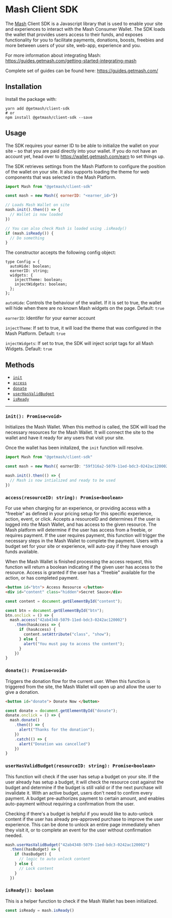 # Mash Client SDK

The [Mash](https://getmash.com) Client SDK is a Javascript library that is used to enable your site and experiences to interact with the Mash Consumer Wallet. The SDK loads the wallet that provides users access to their funds, and exposes functionality for you to facilitate payments, donations, boosts, freebies and more between users of your site, web-app, experience and you.

For more information about integrating Mash: https://guides.getmash.com/getting-started-integrating-mash

Complete set of guides can be found here: https://guides.getmash.com/

## Installation

Install the package with:

```shell
yarn add @getmash/client-sdk
# or 
npm install @getmash/client-sdk --save
```

## Usage

The SDK requires your earner ID to be able to initialize the wallet on your site – so that you are paid directly into your wallet. If you do not have an account yet, head over to https://wallet.getmash.com/earn to set things up. 

The SDK retrieves settings from the Mash Platform to configure the position of the wallet on your site. It also supports loading the theme for web components that was selected in the Mash Platform.

```javascript
import Mash from "@getmash/client-sdk"

const mash = new Mash({ earnerID: "<earner_id>"})

// Loads Mash Wallet on site
mash.init().then(() => {
  // Wallet is now loaded
})

// You can also check Mash is loaded using .isReady()
if (mash.isReady()) {
  // Do something
}
```

The constructor accepts the following config object:

```
type Config = {
  autoHide: boolean;
  earnerID: string;
  widgets: {
    injectTheme: boolean;
    injectWidgets: boolean;
  };
};
```

`autoHide`: Controls the behaviour of the wallet. If it is set to true, the wallet will hide when there are no known Mash widgets on the page. Default: `true`

`earnerID`: Identifer for your earner account

`injectTheme`: If set to true, it will load the theme that was configured in the Mash Platform. Default: `true`

`injectWidgets`: If set to true, the SDK will inject script tags for all Mash Widgets. Default: `true`

## Methods

- [`init`](#init)
- [`access`](#access)
- [`donate`](#donate)
- [`userHasValidBudget`](#userhasvalidbudget)
- [`isReady`](#isready)
___

### `init(): Promise<void>`

Initializes the Mash Wallet. When this method is called, the SDK will load the necessary resources for the Mash Wallet. It will connect the site to the wallet and have it ready for any users that visit your site. 

Once the wallet has been initalized, the `init` function will resolve.

```typescript
import Mash from "@getmash/client-sdk"

const mash = new Mash({ earnerID: "59f316a2-5079-11ed-bdc3-0242ac120002" })

mash.init().then(() => {
  // Mash is now intialized and ready to be used
})
```

### `access(resourceID: string): Promise<boolean>`

For use when charging for an experience, or providing access with a "freebie" as defined in your pricing setup for this specific experience, action, event, or click. Accepts a resourceID and determines if the user is logged into the Mash Wallet, and has access to the given resource. The Mash platform will determine if the user has access from a freebie, or requires payment. If the user requires payment, this function will trigger the necessary steps in the Mash Wallet to complete the payment. Users with a budget set for your site or experience, will auto-pay if they have enough funds available.

When the Mash Wallet is finished processing the access request, this function will return a boolean indicating if the given user has access to the resource. Access is granted if the user has a "freebie" available for the action, or has completed payment.

```html
<button id="btn"> Access Resource </button>
<div id="content" class="hidden">Secret Sauce</div>
```

```javascript
const content = document.getElementById("content");

const btn = document.getElementById("btn");
btn.onclick = () => {
  mash.access("42ab4348-5079-11ed-bdc3-0242ac120002")
    .then(hasAccess => {
      if (hasAccess) {
        content.setAttribute("class", "show");
      } else {
        alert("You must pay to access the content");
      }
    })
}
```

### `donate(): Promise<void>`

Triggers the donation flow for the current user. When this function is triggered from the site, the Mash Wallet will open up and allow the user to give a donation. 

```html
<button id="donate"> Donate Now </button>
```

```javascript
const donate = document.getElementById("donate");
donate.onclick = () => {
  mash.donate()
    .then(() => {
      alert("Thanks for the donation");
    })
    .catch(() => {
      alert("Donation was cancelled")
    })
}
```

### `userHasValidBudget(resourceID: string): Promise<boolean>`

This function will check if the user has setup a budget on your site. If the user already has setup a budget, it will check the resource cost against the budget and determine if the budget is still valid or if the next purchase will invalidate it. With an active budget, users don't need to confirm every payment. A budget pre-authorizes payment to certain amount, and enables auto-payment without requiring a confirmation from the user. 

Checking if there's a budget is helpful if you would like to auto-unlock content if the user has already pre-approved purchase to improve the user experience. This can be done to unlock an entire page immediately when they visit it, or to complete an event for the user without confirmation needed.

```javascript
mash.userHasValidBudget("42ab4348-5079-11ed-bdc3-0242ac120002")
  .then((hasBudget) => {
    if (hasBudget) {
      // logic to auto unlock content
    } else {
      // Lock content
    }
  })
```

### `isReady(): boolean`

This is a helper function to check if the Mash Wallet has been initialized.

```javascript
const isReady = mash.isReady()
```
